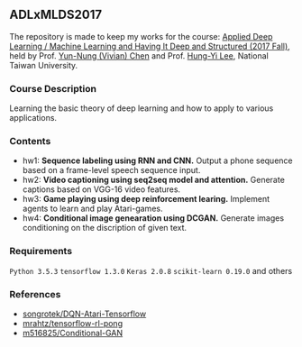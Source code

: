 ## ADLxMLDS2017
The repository is made to keep my works for the course: [Applied Deep Learning / Machine Learning and Having It Deep and Structured (2017 Fall)](https://www.csie.ntu.edu.tw/~yvchen/f106-adl/index.html), held by Prof. [Yun-Nung (Vivian) Chen](https://www.csie.ntu.edu.tw/~yvchen/) and Prof. [Hung-Yi Lee](http://speech.ee.ntu.edu.tw/~tlkagk/), National Taiwan University.
### Course Description
Learning the basic theory of deep learning and how to apply to various applications.

### Contents
- hw1: **Sequence labeling using RNN and CNN.** Output a phone sequence based on a frame-level speech sequence input.
- hw2: **Video captioning using seq2seq model and attention.** Generate captions based on VGG-16 video features.
- hw3: **Game playing using deep reinforcement learing.** Implement agents to learn and play Atari-games.
- hw4: **Conditional image genearation using DCGAN.** Generate images conditioning on the discription of given text.

### Requirements
`Python 3.5.3` 
`tensorflow 1.3.0` 
`Keras 2.0.8`
`scikit-learn 0.19.0` 
and others

### References
- [songrotek/DQN-Atari-Tensorflow](https://github.com/songrotek/DQN-Atari-Tensorflow)
- [mrahtz/tensorflow-rl-pong](https://github.com/mrahtz/tensorflow-rl-pong)
- [m516825/Conditional-GAN](https://github.com/m516825/Conditional-GAN)
